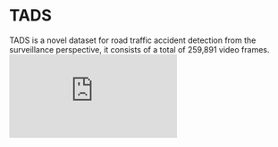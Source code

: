 # TADS
TADS is a novel dataset for road traffic accident detection from the surveillance perspective, it consists of a total of 259,891 video frames.
![Image example](https://github.com/cyc-gh/TADS/blob/main/img-folder/snapshots_accidents.pdf)

